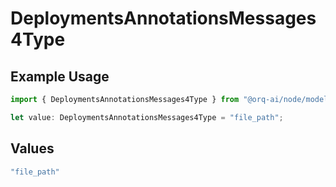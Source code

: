 # DeploymentsAnnotationsMessages4Type

## Example Usage

```typescript
import { DeploymentsAnnotationsMessages4Type } from "@orq-ai/node/models/components";

let value: DeploymentsAnnotationsMessages4Type = "file_path";
```

## Values

```typescript
"file_path"
```